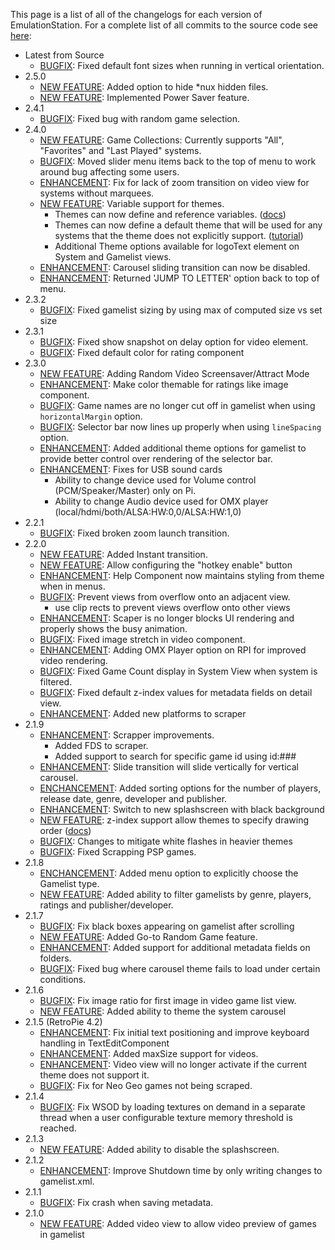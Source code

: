 This page is a list of all of the changelogs for each version of EmulationStation. For a complete list of all commits to the source code see [here](https://github.com/RetroPie/EmulationStation/commits/master):

- Latest from Source
  - [BUGFIX](https://github.com/RetroPie/EmulationStation/pull/192): Fixed default font sizes when running in vertical orientation.
- 2.5.0
  - [NEW FEATURE](https://github.com/RetroPie/EmulationStation/pull/183): Added option to hide *nux hidden files.
  - [NEW FEATURE](https://github.com/RetroPie/EmulationStation/pull/172): Implemented Power Saver feature.
- 2.4.1
  - [BUGFIX](https://github.com/RetroPie/EmulationStation/pull/180): Fixed bug with random game selection.
- 2.4.0
  - [NEW FEATURE](https://github.com/RetroPie/EmulationStation/pull/168): Game Collections: Currently supports "All", "Favorites" and "Last Played" systems.
  - [BUGFIX](https://github.com/RetroPie/EmulationStation/pull/178): Moved slider menu items back to the top of menu to work around bug affecting some users.
  - [ENHANCEMENT](https://github.com/RetroPie/EmulationStation/pull/177): Fix for lack of zoom transition on video view for systems without marquees.
  - [NEW FEATURE](https://github.com/RetroPie/EmulationStation/pull/173): Variable support for themes.
    - Themes can now define and reference variables. ([docs](https://github.com/RetroPie/EmulationStation/blob/master/THEMES.md#theme-variables))
    - Themes can now define a default theme that will be used for any systems that the theme does not explicitly support.
 ([tutorial](EmulationStation-Advanced-Theming#default-theme))
    - Additional Theme options available for logoText element on System and Gamelist views.
  - [ENHANCEMENT](https://github.com/RetroPie/EmulationStation/pull/170): Carousel sliding transition can now be disabled.
  - [ENHANCEMENT](https://github.com/RetroPie/EmulationStation/pull/175): Returned 'JUMP TO LETTER' option back to top of menu.
- 2.3.2
  - [BUGFIX](https://github.com/RetroPie/EmulationStation/pull/169): Fixed gamelist sizing by using max of computed size vs set size
- 2.3.1
  - [BUGFIX](https://github.com/RetroPie/EmulationStation/pull/162): Fixed show snapshot on delay option for video element.
  - [BUGFIX](https://github.com/RetroPie/EmulationStation/pull/161): Fixed default color for rating component
- 2.3.0
  - [NEW FEATURE](https://github.com/RetroPie/EmulationStation/pull/153): Adding Random Video Screensaver/Attract Mode
  - [ENHANCEMENT](https://github.com/RetroPie/EmulationStation/pull/159): Make color themable for ratings like image component.
  - [BUGFIX](https://github.com/RetroPie/EmulationStation/pull/157): Game names are no longer cut off in gamelist when using `horizontalMargin` option.
  - [BUGFIX](https://github.com/RetroPie/EmulationStation/pull/157): Selector bar now lines up properly when using `lineSpacing` option.
  - [ENHANCEMENT](https://github.com/RetroPie/EmulationStation/pull/157): Added additional theme options for gamelist to provide better control over rendering of the selector bar.
  - [ENHANCEMENT](https://github.com/RetroPie/EmulationStation/pull/): Fixes for USB sound cards
      - Ability to change device used for Volume control (PCM/Speaker/Master) only on Pi.
      - Ability to change Audio device used for OMX player (local/hdmi/both/ALSA:HW:0,0/ALSA:HW:1,0)
- 2.2.1
  - [BUGFIX](https://github.com/RetroPie/EmulationStation/pull/154): Fixed broken zoom launch transition.
- 2.2.0
  - [NEW FEATURE](https://github.com/RetroPie/EmulationStation/pull/149): Added Instant transition.
  - [NEW FEATURE](https://github.com/RetroPie/EmulationStation/pull/74): Allow configuring the "hotkey enable" button
  - [ENHANCEMENT](https://github.com/RetroPie/EmulationStation/pull/146): Help Component now maintains styling from theme when in menus.
  - [BUGFIX](https://github.com/RetroPie/EmulationStation/pull/150): Prevent views from overflow onto an adjacent view.
    - use clip rects to prevent views overflow onto other views
  - [ENHANCEMENT](https://github.com/RetroPie/EmulationStation/pull/143): Scaper is no longer blocks UI rendering and properly shows the busy animation.
  - [BUGFIX](https://github.com/RetroPie/EmulationStation/pull/148): Fixed image stretch in video component.
  - [ENHANCEMENT](https://github.com/RetroPie/EmulationStation/pull/): Adding OMX Player option on RPI for improved video rendering.
  - [BUGFIX](https://github.com/RetroPie/EmulationStation/pull/145): Fixed Game Count display in System View when system is filtered.
  - [BUGFIX](https://github.com/RetroPie/EmulationStation/pull/142): Fixed default z-index values for metadata fields on detail view.
  - [ENHANCEMENT](https://github.com/RetroPie/EmulationStation/pull/140): Added new platforms to scraper
- 2.1.9
  - [ENHANCEMENT](https://github.com/RetroPie/EmulationStation/pull/139): Scrapper improvements.
    - Added FDS to scraper.
    - Added support to search for specific game id using id:###
  - [ENHANCEMENT](https://github.com/RetroPie/EmulationStation/pull/134): Slide transition will slide vertically for vertical carousel.
  - [ENCHANCEMENT](https://github.com/RetroPie/EmulationStation/pull/125): Added sorting options for the number of players, release date, genre, developer and publisher.
  - [ENHANCEMENT](https://github.com/RetroPie/EmulationStation/pull/52): Switch to new splashscreen with black background
  - [NEW FEATURE](https://github.com/RetroPie/EmulationStation/pull/130): z-index support allow themes to specify drawing order ([docs](https://github.com/RetroPie/EmulationStation/blob/master/THEMES.md#element-rendering-order-with-z-index))
  - [BUGFIX](https://github.com/RetroPie/EmulationStation/pull/129): Changes to mitigate white flashes in heavier themes
  - [BUGFIX](https://github.com/RetroPie/EmulationStation/pull/128): Fixed Scrapping PSP games.
- 2.1.8
  - [ENCHANCEMENT](https://github.com/RetroPie/EmulationStation/pull/108): Added menu option to explicitly choose the Gamelist type.
  - [NEW FEATURE](https://github.com/RetroPie/EmulationStation/pull/115): Added ability to filter gamelists by genre, players, ratings and publisher/developer.
- 2.1.7
  - [BUGFIX](https://github.com/RetroPie/EmulationStation/pull/122): Fix black boxes appearing on gamelist after scrolling
  - [NEW FEATURE](https://github.com/RetroPie/EmulationStation/pull/118): Added Go-to Random Game feature.
  - [ENHANCEMENT](https://github.com/RetroPie/EmulationStation/pull/109): Added support for additional metadata fields on folders.
  - [BUGFIX](https://github.com/RetroPie/EmulationStation/pull/116): Fixed bug where carousel theme fails to load under certain conditions.
- 2.1.6
  - [BUGFIX](https://github.com/RetroPie/EmulationStation/pull/112): Fix image ratio for first image in video game list view.
  - [NEW FEATURE](https://github.com/RetroPie/EmulationStation/pull/101): Added ability to theme the system carousel
- 2.1.5 (RetroPie 4.2)
  - [ENHANCEMENT](https://github.com/RetroPie/EmulationStation/pull/93): Fix initial text positioning and improve keyboard handling in TextEditComponent
  - [ENHANCEMENT](https://github.com/RetroPie/EmulationStation/pull/102): Added maxSize support for videos.
  - [ENHANCEMENT](https://github.com/RetroPie/EmulationStation/pull/94): Video view will no longer activate if the current theme does not support it.
  - [BUGFIX](https://github.com/RetroPie/EmulationStation/pull/99): Fix for Neo Geo games not being scraped.
- 2.1.4
  - [BUGFIX](https://github.com/RetroPie/EmulationStation/pull/88): Fix WSOD by loading textures on demand in a separate thread when a user configurable texture memory threshold is reached.
- 2.1.3
  - [NEW FEATURE](https://github.com/RetroPie/EmulationStation/pull/): Added ability to disable the splashscreen.
- 2.1.2
  - [ENHANCEMENT](https://github.com/RetroPie/EmulationStation/pull/78): Improve Shutdown time by only writing changes to gamelist.xml.
- 2.1.1
  - [BUGFIX](https://github.com/RetroPie/EmulationStation/pull/79): Fix crash when saving metadata.
- 2.1.0
  - [NEW FEATURE](https://github.com/RetroPie/EmulationStation/pull/): Added video view to allow video preview of games in gamelist
